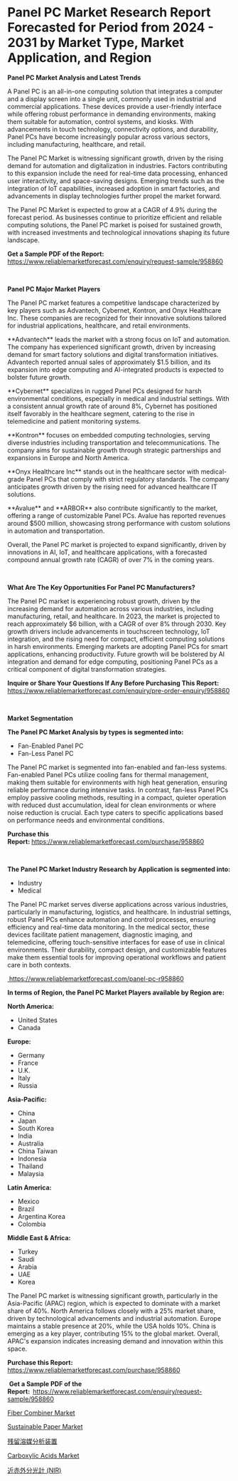 <p><h1>Panel PC Market Research Report Forecasted for Period from 2024 -  2031 by Market Type, Market Application, and Region</h1></p><p><strong>Panel PC Market Analysis and Latest Trends</strong></p>
<p><p>A Panel PC is an all-in-one computing solution that integrates a computer and a display screen into a single unit, commonly used in industrial and commercial applications. These devices provide a user-friendly interface while offering robust performance in demanding environments, making them suitable for automation, control systems, and kiosks. With advancements in touch technology, connectivity options, and durability, Panel PCs have become increasingly popular across various sectors, including manufacturing, healthcare, and retail.</p><p>The Panel PC Market is witnessing significant growth, driven by the rising demand for automation and digitalization in industries. Factors contributing to this expansion include the need for real-time data processing, enhanced user interactivity, and space-saving designs. Emerging trends such as the integration of IoT capabilities, increased adoption in smart factories, and advancements in display technologies further propel the market forward.</p><p>The Panel PC Market is expected to grow at a CAGR of 4.9% during the forecast period. As businesses continue to prioritize efficient and reliable computing solutions, the Panel PC market is poised for sustained growth, with increased investments and technological innovations shaping its future landscape.</p></p>
<p><strong>Get a Sample PDF of the Report:&nbsp;</strong> <a href="https://www.reliablemarketforecast.com/enquiry/request-sample/958860">https://www.reliablemarketforecast.com/enquiry/request-sample/958860</a></p>
<p>&nbsp;</p>
<p><strong>Panel PC Major Market Players</strong></p>
<p><p>The Panel PC market features a competitive landscape characterized by key players such as Advantech, Cybernet, Kontron, and Onyx Healthcare Inc. These companies are recognized for their innovative solutions tailored for industrial applications, healthcare, and retail environments.</p><p>**Advantech** leads the market with a strong focus on IoT and automation. The company has experienced significant growth, driven by increasing demand for smart factory solutions and digital transformation initiatives. Advantech reported annual sales of approximately $1.5 billion, and its expansion into edge computing and AI-integrated products is expected to bolster future growth.</p><p>**Cybernet** specializes in rugged Panel PCs designed for harsh environmental conditions, especially in medical and industrial settings. With a consistent annual growth rate of around 8%, Cybernet has positioned itself favorably in the healthcare segment, catering to the rise in telemedicine and patient monitoring systems. </p><p>**Kontron** focuses on embedded computing technologies, serving diverse industries including transportation and telecommunications. The company aims for sustainable growth through strategic partnerships and expansions in Europe and North America. </p><p>**Onyx Healthcare Inc** stands out in the healthcare sector with medical-grade Panel PCs that comply with strict regulatory standards. The company anticipates growth driven by the rising need for advanced healthcare IT solutions.</p><p>**Avalue** and **ARBOR** also contribute significantly to the market, offering a range of customizable Panel PCs. Avalue has reported revenues around $500 million, showcasing strong performance with custom solutions in automation and transportation.</p><p>Overall, the Panel PC market is projected to expand significantly, driven by innovations in AI, IoT, and healthcare applications, with a forecasted compound annual growth rate (CAGR) of over 7% in the coming years.</p></p>
<p>&nbsp;</p>
<p><strong>What Are The Key Opportunities For Panel PC Manufacturers?</strong></p>
<p><p>The Panel PC market is experiencing robust growth, driven by the increasing demand for automation across various industries, including manufacturing, retail, and healthcare. In 2023, the market is projected to reach approximately $6 billion, with a CAGR of over 8% through 2030. Key growth drivers include advancements in touchscreen technology, IoT integration, and the rising need for compact, efficient computing solutions in harsh environments. Emerging markets are adopting Panel PCs for smart applications, enhancing productivity. Future growth will be bolstered by AI integration and demand for edge computing, positioning Panel PCs as a critical component of digital transformation strategies.</p></p>
<p><strong>Inquire or Share Your Questions If Any Before Purchasing This Report:</strong> <a href="https://www.reliablemarketforecast.com/enquiry/pre-order-enquiry/958860">https://www.reliablemarketforecast.com/enquiry/pre-order-enquiry/958860</a></p>
<p>&nbsp;</p>
<p><strong>Market Segmentation</strong></p>
<p><strong>The Panel PC Market Analysis by types is segmented into:</strong></p>
<p><ul><li>Fan-Enabled Panel PC</li><li>Fan-Less Panel PC</li></ul></p>
<p><p>The Panel PC market is segmented into fan-enabled and fan-less systems. Fan-enabled Panel PCs utilize cooling fans for thermal management, making them suitable for environments with high heat generation, ensuring reliable performance during intensive tasks. In contrast, fan-less Panel PCs employ passive cooling methods, resulting in a compact, quieter operation with reduced dust accumulation, ideal for clean environments or where noise reduction is crucial. Each type caters to specific applications based on performance needs and environmental conditions.</p></p>
<p><strong>Purchase this Report:&nbsp;</strong><a href="https://www.reliablemarketforecast.com/purchase/958860">https://www.reliablemarketforecast.com/purchase/958860</a></p>
<p>&nbsp;</p>
<p><strong>The Panel PC Market Industry Research by Application is segmented into:</strong></p>
<p><ul><li>Industry</li><li>Medical</li></ul></p>
<p><p>The Panel PC market serves diverse applications across various industries, particularly in manufacturing, logistics, and healthcare. In industrial settings, robust Panel PCs enhance automation and control processes, ensuring efficiency and real-time data monitoring. In the medical sector, these devices facilitate patient management, diagnostic imaging, and telemedicine, offering touch-sensitive interfaces for ease of use in clinical environments. Their durability, compact design, and customizable features make them essential tools for improving operational workflows and patient care in both contexts.</p></p>
<p><a href="https://www.reliablemarketforecast.com/panel-pc-r958860">&nbsp;https://www.reliablemarketforecast.com/panel-pc-r958860</a></p>
<p><strong>In terms of Region, the Panel PC Market Players available by Region are:</strong></p>
<p>
    <p> <strong> North America: </strong>
        <ul>
            <li>United States</li>
            <li>Canada</li>
        </ul>
        </p> 
    <p> <strong> Europe: </strong>
        <ul>
            <li>Germany</li>
            <li>France</li>
            <li>U.K.</li>
            <li>Italy</li>
            <li>Russia</li>
        </ul>
        </p> 
    <p> <strong> Asia-Pacific: </strong>
        <ul>
            <li>China</li>
            <li>Japan</li>
            <li>South Korea</li>
            <li>India</li>
            <li>Australia</li>
            <li>China Taiwan</li>
            <li>Indonesia</li>
            <li>Thailand</li>
            <li>Malaysia</li>
        </ul>
        </p> 
    <p> <strong> Latin America: </strong>
        <ul>
            <li>Mexico</li>
            <li>Brazil</li>
            <li>Argentina Korea</li>
            <li>Colombia</li>
        </ul>
        </p> 
    <p> <strong> Middle East & Africa: </strong>
        <ul>
            <li>Turkey</li>
            <li>Saudi</li>
            <li>Arabia</li>
            <li>UAE</li>
            <li>Korea</li>
        </ul>
    </p>
    </p>
<p><p>The Panel PC market is witnessing significant growth, particularly in the Asia-Pacific (APAC) region, which is expected to dominate with a market share of 40%. North America follows closely with a 25% market share, driven by technological advancements and industrial automation. Europe maintains a stable presence at 20%, while the USA holds 10%. China is emerging as a key player, contributing 15% to the global market. Overall, APAC's expansion indicates increasing demand and innovation within this space.</p></p>
<p><strong>Purchase this Report: </strong><a href="https://www.reliablemarketforecast.com/purchase/958860">https://www.reliablemarketforecast.com/purchase/958860</a></p>
<p>&nbsp;<strong>Get a Sample PDF of the Report:&nbsp;&nbsp;</strong><a href="https://www.reliablemarketforecast.com/enquiry/request-sample/958860">https://www.reliablemarketforecast.com/enquiry/request-sample/958860</a></p>
<p><strong></strong></p>
<p><p><a href="https://www.linkedin.com/pulse/global-market-pulse-trends-growth-analysis-fiber-combiner-1xkve?trackingId=Z8VnCSprRTSRakTVDX7%2F9A%3D%3D">Fiber Combiner Market</a></p><p><a href="https://issuu.com/reportprime-2/docs/sustainable-paper-market-size-2030._fc02652171549a">Sustainable Paper Market</a></p><p><a href="https://medium.com/@eunawiegad2023/residual-solvent-analysis-instrument-020286544719">残留溶媒分析装置</a></p><p><a href="https://github.com/GroverBarry/Market-Research-Report-List-7/blob/main/carboxylic-acids-market.md">Carboxylic Acids Market</a></p><p><a href="https://medium.com/@eunawiegad2023/near-infrared-spectrometer-nir-market-%E3%81%AF-%E3%82%B3%E3%82%B9%E3%83%88%E7%AE%A1%E7%90%86%E3%81%A8%E5%8A%B9%E7%8E%87%E5%90%91%E4%B8%8A%E3%82%92%E5%84%AA%E5%85%88%E3%81%97%E3%81%BE%E3%81%99-%E3%81%95%E3%82%89%E3%81%AB-%E5%A0%B1%E5%91%8A%E6%9B%B8%E3%81%AF%E5%B8%82%E5%A0%B4%E3%81%AE%E9%9C%80%E8%A6%81%E9%9D%A2%E3%81%A8%E4%BE%9B%E7%B5%A6%E9%9D%A2%E3%81%AE%E4%B8%A1%E6%96%B9%E3%82%92%E3%82%AB%E3%83%90%E3%83%BC%E3%81%97%E3%81%A6%E3%81%84%E3%81%BE%E3%81%99-near-dcca1ca26c5d">近赤外分光計 (NIR)</a></p></p>
